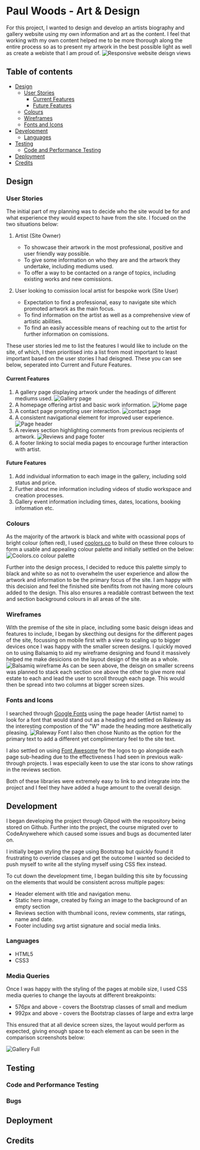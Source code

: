 # Paul Woods - Art & Design
For this project, I wanted to design and develop an artists biography and gallery website using my own information and art as the content. I feel that working with my own content helped me to be more thorough along the entire process so as to present my artwork in the best possible light as well as create a webiste that I am proud of.
![Responsive website deisgn views](assets/readme-images/devices-view.jpg)

## Table of contents
- [Design](#design)
  - [User Stories](#user-stories)
    - [Current Features](#current-features)
    - [Future Features](#future-features)
  - [Colours](#colours)
  - [Wireframes](#wireframes)
  - [Fonts and Icons](#fonts-and-icons)
- [Development](#development)
  - [Languages](#languages)
- [Testing](#testing)
  - [Code and Performance Testing](#code-and-performance-testing)
- [Deployment](#deployment)
- [Credits](#credits)

## Design
### User Stories
The initial part of my planning was to decide who the site would be for and what experience they would expect to have from the site. I focued on the two situations below: 

1. Artist (Site Owner)
    - To showcase their artwork in the most professional, positive and user friendly way possible. 
    - To give some information on who they are and the artwork they undertake, including mediums used.
    - To offer a way to be contacted on a range of topics, including existing works and new comissions.

2. User looking to comission local artist for bespoke work (Site User)
    - Expectation to find a professional, easy to navigate site which promoted artwork as the main focus. 
    - To find information on the artist as well as a comprehensive view of artistic abilities.
    - To find an easily accessible means of reaching out to the artist for further information on comissions.

These user stories led me to list the features I would like to include on the site, of which, I then prioritised into a list from most important to least important based on the user stories I had deisgned. These you can see below, seperated into Current and Future Features.

#### Current Features
1. A gallery page displaying artwork under the headings of different mediums used.
![Gallery page](assets/readme-images/gallery.jpg)
2. A homepage offering artist and basic work information.
![Home page](assets/readme-images/home.jpg)
3. A contact page prompting user interaction.
![contact page](assets/readme-images/contact.jpg)
4. A consistent navigational element for improved user experience.
![Page header](assets/readme-images/nav-full.jpg)
5. A reviews section highlighting comments from previous recipients of artwork.
![Reviews and page footer](assets/readme-images/reviews.jpg)
6. A footer linking to social media pages to encourage further interaction with artist.

#### Future Features
1. Add individual information to each image in the gallery, including sold status and price.
2. Further about me information including videos of studio workspace and creation processes.
3. Gallery event information including times, dates, locations, booking information etc.

### Colours
As the majority of the artwork is black and white with ocassional pops of bright colour (often red), I used [coolors.co](https://coolors.co/ffffff-000000-950023-216869-7c7c7c) to build on these three colours to form a usable and appealing colour palette and initially settled on the below:
![Coolors.co colour palette](assets/readme-images/colour-palette.jpg)

Further into the design process, I decided to reduce this palette simply to black and white so as not to overwhelm the user experience and allow the artwork and information to be the primary focus of the site. I am happy with this decision and feel the finished site benifits from not having more colours added to the design. This also ensures a readable contrast between the text and section background colours in all areas of the site.

### Wireframes
With the premise of the site in place, including some basic deisgn ideas and features to include, I began by skecthing out designs for the different pages of the site, focussing on mobile first with a view to scaling up to bigger devices once I was happy with the smaller screen designs. I quickly moved on to using Balsamiq to aid my wireframe designing and found it massively helped me make desicions on the layout design of the site as a whole.
![Balsamiq wireframe](assets/readme-images/Balsamiq.jpg)
As can be seen above, the deisgn on smaller screens was planned to stack each section one above the other to give more real estate to each and lead the user to scroll through each page. This would then be spread into two columns at bigger screen sizes.

### Fonts and Icons
I searched through [Google Fonts](https://fonts.google.com/?preview.text=Paul%20Woods&preview.text_type=custom) using the page header (Artist name) to look for a font that would stand out as a heading and settled on Raleway as the interesting compostion of the "W" made the heading more aesthetically pleasing.
![Raleway Font](assets/readme-images/google-raleway.jpg)
I also then chose Nunito as the option for the primary text to add a different yet complimentary feel to the site text.

I also settled on using [Font Awesome](https://fontawesome.com/) for the logos to go alongside each page sub-heading due to the effectiveness I had seen in previous walk-through projects. I was especially keen to use the star icons to show ratings in the reviews section. 

Both of these libraries were extremely easy to link to and integrate into the project and I feel they have added a huge amount to the overall design.

## Development
I began developing the project through Gitpod with the respository being stored on Github. Further into the project, the course migrated over to CodeAnywehere which caused some issues and bugs as documented later on. 

I initially began styling the page using Bootstrap but quickly found it frustrating to override classes and get the outcome I wanted so decided to push myself to write all the styling myself using CSS flex instead.

To cut down the development time, I began building this site by focussing on the elements that would be consistent across multiple pages:

- Header element with title and navigation menu.
- Static hero image, created by fixing an image to the background of an empty section
- Reviews section with thumbnail icons, review comments, star ratings, name and date.
- Footer including svg artist signature and social media links.

### Languages

- HTML5
- CSS3

### Media Queries
Once I was happy with the styling of the pages at mobile size, I used CSS media queries to change the layouts at different breakpoints:

- 576px and above - covers the Bootstrap classes of small and medium
- 992px and above - covers the Bootstrap classes of large and extra large

This ensured that at all device screen sizes, the layout would perform as expected, giving enough space to each element as can be seen in the comparison screenshots below:

![Gallery Full](assets/readme-images/gallery-full.jpg)

## Testing


### Code and Performance Testing


### Bugs


## Deployment


## Credits